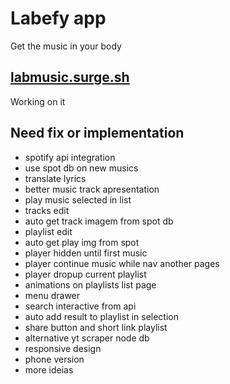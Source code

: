# Labefy app

Get the music in your body

## [labmusic.surge.sh](http://labmusic.surge.sh)

Working on it


## Need fix or implementation
* spotify api integration
* use spot db on new musics
* translate lyrics
* better music track apresentation
* play music selected in list
* tracks edit
* auto get track imagem from spot db
* playlist edit
* auto get play img from spot
* player hidden until first music
* player continue music while nav another pages
* player dropup current playlist
* animations on playlists list page
* menu drawer
* search interactive from api
* auto add result to playlist in selection
* share button and short link playlist
* alternative yt scraper node db
* responsive design
* phone version
* more ideias
